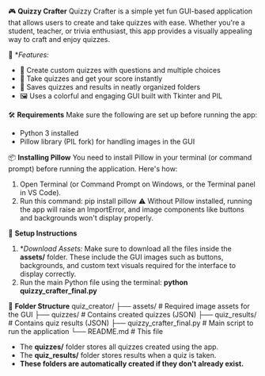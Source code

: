 🎮 **Quizzy Crafter**
Quizzy Crafter is a simple yet fun GUI-based application that allows users to create and take quizzes with ease. Whether you're a student, teacher, or trivia enthusiast, this app provides a visually appealing way to craft and enjoy quizzes.

🧰 **Features:*
-   📝 Create custom quizzes with questions and multiple choices
-   🎯 Take quizzes and get your score instantly
-   💾 Saves quizzes and results in neatly organized folders
-   🖼️ Uses a colorful and engaging GUI built with Tkinter and PIL

🛠️ **Requirements**
Make sure the following are set up before running the app:
- Python 3 installed
- Pillow library (PIL fork) for handling images in the GUI

📦 **Installing Pillow**
You need to install Pillow in your terminal (or command prompt) before running the application. Here's how:
1. Open Terminal (or Command Prompt on Windows, or the Terminal panel in VS Code).
2. Run this command: pip install pillow
⚠️ Without Pillow installed, running the app will raise an ImportError, and image components like buttons and backgrounds won't display properly.

📂 **Setup Instructions**
1. **Download Assets:* Make sure to download all the files inside the **assets/** folder. These include the GUI images such as buttons, backgrounds, and custom text visuals required for the interface to display correctly.
2. Run the main Python file using the terminal: **python quizzy_crafter_final.py**

📁 **Folder Structure**
quiz_creator/
├── assets/                  # Required image assets for the GUI
├── quizzes/                 # Contains created quizzes (JSON)
├── quiz_results/            # Contains quiz results (JSON)
├── quizzy_crafter_final.py  # Main script to run the application
└── README.md                # This file

- The **quizzes/** folder stores all quizzes created using the app.
- The **quiz_results/** folder stores results when a quiz is taken.
- **These folders are automatically created if they don't already exist.**
